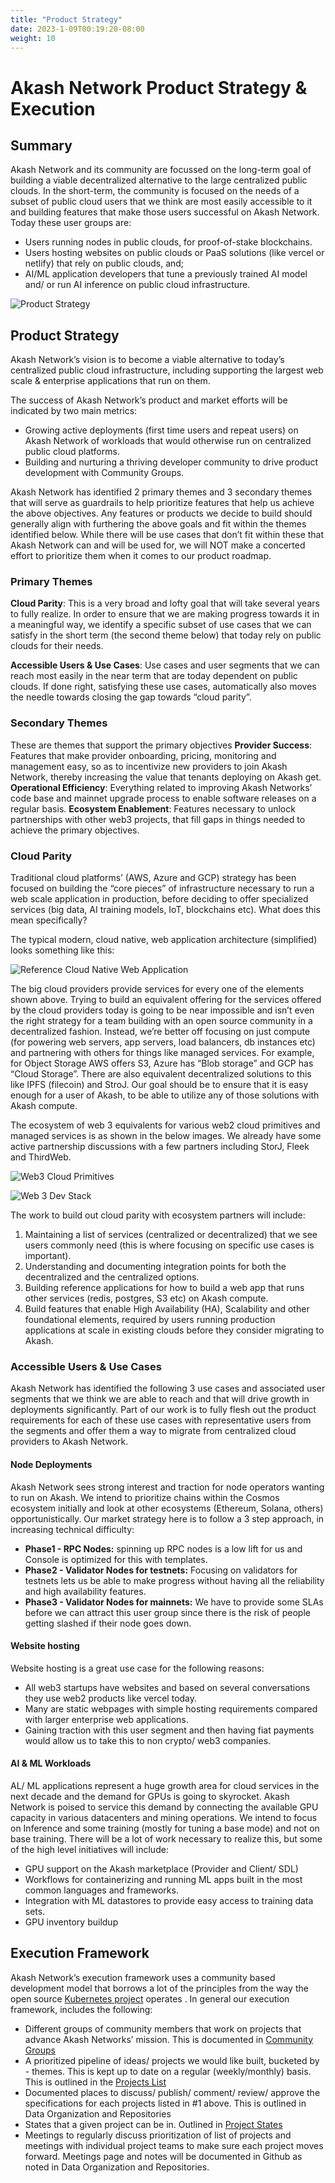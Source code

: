 ```yaml
---
title: "Product Strategy"
date: 2023-1-09T00:19:20-08:00
weight: 10
---
```


# Akash Network Product Strategy & Execution

## Summary

Akash Network and its community are focussed on the long-term goal of building a viable decentralized alternative to the large centralized public clouds. In the short-term, the community is focused on the needs of a subset of public cloud users that we think are most easily accessible to it and building features that make those users successful on Akash Network. Today these user groups are:

- Users running nodes in public clouds, for proof-of-stake blockchains.
- Users hosting websites on public clouds or PaaS solutions (like vercel or netlify) that rely on public clouds, and;
- AI/ML application developers that tune a previously trained AI model and/ or run AI inference on public cloud infrastructure.

![Product Strategy](product-strategy.png)

## Product Strategy

Akash Network’s vision is to become a viable alternative to today’s centralized public cloud infrastructure, including supporting the largest web scale & enterprise applications that run on them.

The success of Akash Network’s product and market efforts will be indicated by two main metrics:

- Growing active deployments (first time users and repeat users) on Akash Network of workloads that would otherwise run on centralized public cloud platforms.
- Building and nurturing a thriving developer community to drive product development with Community Groups.

Akash Network has identified 2 primary themes and 3 secondary themes that will serve as guardrails to help prioritize features that help us achieve the above objectives. Any features or products we decide to build should generally align with furthering the above goals and fit within the themes identified below. While there will be use cases that don’t fit within these that Akash Network can and will be used for, we will NOT make a concerted effort to prioritize them when it comes to our product roadmap.

### Primary Themes

**Cloud Parity**: This is a very broad and lofty goal that will take several years to fully realize. In order to ensure that we are making progress towards it in a meaningful way, we identify a specific subset of use cases that we can satisfy in the short term (the second theme below) that today rely on public clouds for their needs.

**Accessible Users & Use Cases**: Use cases and user segments that we can reach most easily in the near term that are today dependent on public clouds. If done right, satisfying these use cases, automatically also moves the needle towards closing the gap towards “cloud parity”.

### Secondary Themes

These are themes that support the primary objectives
**Provider Success**: Features that make provider onboarding, pricing, monitoring and management easy, so as to incentivize new providers to join Akash Network, thereby increasing the value that tenants deploying on Akash get.
**Operational Efficiency**: Everything related to improving Akash Networks’ code base and mainnet upgrade process to enable software releases on a regular basis.
**Ecosystem Enablement**: Features necessary to unlock partnerships with other web3 projects, that fill gaps in things needed to achieve the primary objectives.

### Cloud Parity

Traditional cloud platforms’ (AWS, Azure and GCP) strategy has been focused on building the “core pieces” of infrastructure necessary to run a web scale application in production, before deciding to offer specialized services (big data, AI training models, IoT, blockchains etc). What does this mean specifically?

The typical modern, cloud native, web application architecture (simplified) looks something like this:

![Reference Cloud Native Web Application](reference-webapp.png)

The big cloud providers provide services for every one of the elements shown above. Trying to build an equivalent offering for the services offered by the cloud providers today is going to be near impossible and isn’t even the right strategy for a team building with an open source community in a decentralized fashion. Instead, we’re better off focusing on just compute (for powering web servers, app servers, load balancers, db instances etc) and partnering with others for things like managed services. For example, for Object Storage AWS offers S3, Azure has “Blob storage” and GCP has “Cloud Storage”. There are also equivalent decentralized solutions to this like IPFS (filecoin) and StroJ. Our goal should be to ensure that it is easy enough for a user of Akash, to be able to utilize any of those solutions with Akash compute.

The ecosystem of web 3 equivalents for various web2 cloud primitives and managed services is as shown in the below images. We already have some active partnership discussions with a few partners including StorJ, Fleek and ThirdWeb.

![Web3 Cloud Primitives ](web3-cloud-primitives.jpeg)

![Web 3 Dev Stack](web3-dev-stack-cb.png)

The work to build out cloud parity with ecosystem partners will include:

1. Maintaining a list of services (centralized or decentralized) that we see users commonly need (this is where focusing on specific use cases is important).
2. Understanding and documenting integration points for both the decentralized and the centralized options.
3. Building reference applications for how to build a web app that runs other services (redis, postgres, S3 etc) on Akash compute.
4. Build features that enable High Availability (HA), Scalability and other foundational elements, required by users running production applications at scale in existing clouds before they consider migrating to Akash.

### Accessible Users & Use Cases

Akash Network has identified the following 3 use cases and associated user segments that we think we are able to reach and that will drive growth in deployments significantly. Part of our work is to fully flesh out the product requirements for each of these use cases with representative users from the segments and offer them a way to migrate from centralized cloud providers to Akash Network.

#### Node Deployments

Akash Network sees strong interest and traction for node operators wanting to run on Akash. We intend to prioritize chains within the Cosmos ecosystem initially and look at other ecosystems (Ethereum, Solana, others) opportunistically. Our market strategy here is to follow a 3 step approach, in increasing technical difficulty:

- **Phase1 - RPC Nodes:** spinning up RPC nodes is a low lift for us and Console is optimized for this with templates.
- **Phase2 - Validator Nodes for testnets:** Focusing on validators for testnets lets us be able to make progress without having all the reliability and high availability features.
- **Phase3 - Validator Nodes for mainnets:** We have to provide some SLAs before we can attract this user group since there is the risk of people getting slashed if their node goes down.

#### Website hosting

Website hosting is a great use case for the following reasons:

- All web3 startups have websites and based on several conversations they use web2 products like vercel today.
- Many are static webpages with simple hosting requirements compared with larger enterprise web applications.
- Gaining traction with this user segment and then having fiat payments would allow us to take this to non crypto/ web3 companies.

#### AI & ML Workloads

AL/ ML applications represent a huge growth area for cloud services in the next decade and the demand for GPUs is going to skyrocket. Akash Network is poised to service this demand by connecting the available GPU capacity in various datacenters and mining operations. We intend to focus on Inference and some training (mostly for tuning a base mode) and not on base training. There will be a lot of work necessary to realize this, but some of the high level initiatives will include:

- GPU support on the Akash marketplace (Provider and Client/ SDL)
- Workflows for containerizing and running ML apps built in the most common languages and frameworks.
- Integration with ML datastores to provide easy access to training data sets.
- GPU inventory buildup

## Execution Framework

Akash Network’s execution framework uses a community based development model that borrows a lot of the principles from the way the open source [Kubernetes project](https://github.com/kubernetes/community) operates . In general our execution framework, includes the following:

- Different groups of community members that work on projects that advance Akash Networks’ mission. This is documented in [Community Groups](../cg-list)
- A prioritized pipeline of ideas/ projects we would like built, bucketed by - themes. This is kept up to date on a regular (weekly/monthly) basis. This is outlined in the [Projects List](../projects-list/README.md)
- Documented places to discuss/ publish/ comment/ review/ approve the specifications for each projects listed in #1 above. This is outlined in Data Organization and Repositories
- States that a given project can be in. Outlined in [Project States](../projects-list/README.md)
- Meetings to regularly discuss prioritization of list of projects and meetings with individual project teams to make sure each project moves forward. Meetings page and notes will be documented in Github as noted in Data Organization and Repositories.
